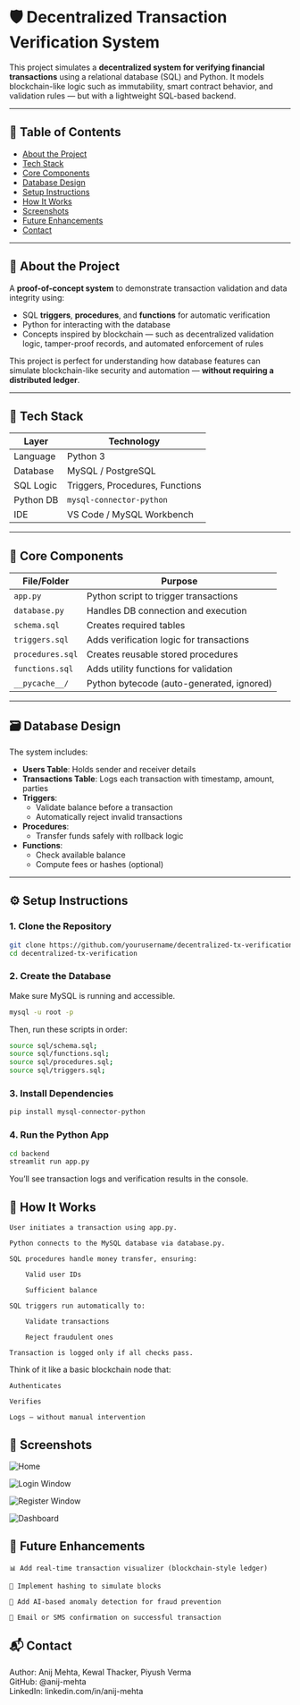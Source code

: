 # 🛡️ Decentralized Transaction Verification System

This project simulates a **decentralized system for verifying financial transactions** using a relational database (SQL) and Python. It models blockchain-like logic such as immutability, smart contract behavior, and validation rules — but with a lightweight SQL-based backend.

---

## 📌 Table of Contents

- [About the Project](#-about-the-project)
- [Tech Stack](#-tech-stack)
- [Core Components](#-core-components)
- [Database Design](#--database-design)
- [Setup Instructions](#--setup-instructions)
- [How It Works](#-how-it-works)
- [Screenshots](#-screenshots)
- [Future Enhancements](#-future-enhancements)
- [Contact](#-contact)

---

## 🧠 About the Project

A **proof-of-concept system** to demonstrate transaction validation and data integrity using:

- SQL **triggers**, **procedures**, and **functions** for automatic verification
- Python for interacting with the database
- Concepts inspired by blockchain — such as decentralized validation logic, tamper-proof records, and automated enforcement of rules

This project is perfect for understanding how database features can simulate blockchain-like security and automation — **without requiring a distributed ledger**.

---

## 🧰 Tech Stack

| Layer      | Technology               |
|-----------|---------------------------|
| Language   | Python 3                 |
| Database   | MySQL / PostgreSQL       |
| SQL Logic  | Triggers, Procedures, Functions |
| Python DB | `mysql-connector-python` |
| IDE        | VS Code / MySQL Workbench |

---

## 🧩 Core Components

| File/Folder        | Purpose |
|--------------------|---------|
| `app.py`           | Python script to trigger transactions |
| `database.py`      | Handles DB connection and execution |
| `schema.sql`       | Creates required tables |
| `triggers.sql`     | Adds verification logic for transactions |
| `procedures.sql`   | Creates reusable stored procedures |
| `functions.sql`    | Adds utility functions for validation |
| `__pycache__/`     | Python bytecode (auto-generated, ignored) |

---

## 🗃️ Database Design

The system includes:

- **Users Table**: Holds sender and receiver details
- **Transactions Table**: Logs each transaction with timestamp, amount, parties
- **Triggers**:
  - Validate balance before a transaction
  - Automatically reject invalid transactions
- **Procedures**:
  - Transfer funds safely with rollback logic
- **Functions**:
  - Check available balance
  - Compute fees or hashes (optional)

---

## ⚙️ Setup Instructions

### 1. Clone the Repository

```bash
git clone https://github.com/yourusername/decentralized-tx-verification.git
cd decentralized-tx-verification
```

### 2. Create the Database
Make sure MySQL is running and accessible.

```bash
mysql -u root -p
```

Then, run these scripts in order:

```bash
source sql/schema.sql;
source sql/functions.sql;
source sql/procedures.sql;
source sql/triggers.sql;
```

### 3. Install Dependencies

```bash
pip install mysql-connector-python
```

### 4. Run the Python App

```bash
cd backend
streamlit run app.py
```

You’ll see transaction logs and verification results in the console.

## 🧪 How It Works

    User initiates a transaction using app.py.

    Python connects to the MySQL database via database.py.

    SQL procedures handle money transfer, ensuring:

        Valid user IDs

        Sufficient balance

    SQL triggers run automatically to:

        Validate transactions

        Reject fraudulent ones

    Transaction is logged only if all checks pass.

Think of it like a basic blockchain node that:

    Authenticates

    Verifies

    Logs — without manual intervention

## 📸 Screenshots

![Home](assets/home.png)

![Login Window](assets/login.png)

![Register Window](assets/register.png)

![Dashboard](assets/dashboard.png)

## 🔮 Future Enhancements

    📊 Add real-time transaction visualizer (blockchain-style ledger)

    🔏 Implement hashing to simulate blocks

    🧠 Add AI-based anomaly detection for fraud prevention

    📩 Email or SMS confirmation on successful transaction

## 📬 Contact

Author: Anij Mehta, Kewal Thacker, Piyush Verma<br>
GitHub: @anij-mehta<br>
LinkedIn: linkedin.com/in/anij-mehta
